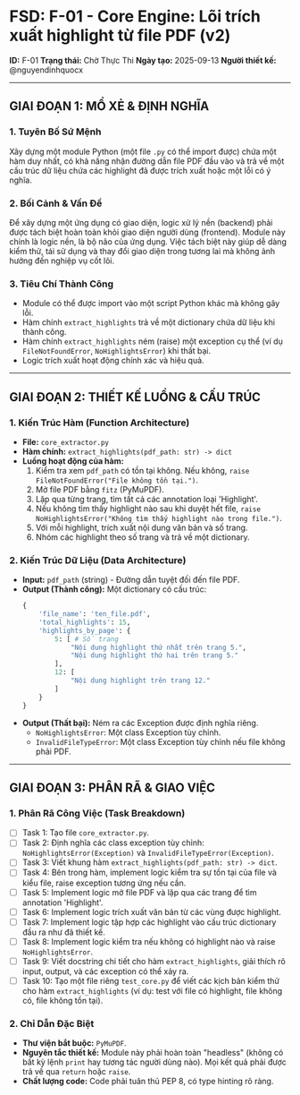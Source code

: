 # FSD: F-01 - Core Engine: Lõi trích xuất highlight từ file PDF (v2)

**ID:** F-01
**Trạng thái:** Chờ Thực Thi
**Ngày tạo:** 2025-09-13
**Người thiết kế:** @nguyendinhquocx

---

## GIAI ĐOẠN 1: MỔ XẺ & ĐỊNH NGHĨA

### 1. Tuyên Bố Sứ Mệnh
Xây dựng một module Python (một file `.py` có thể import được) chứa một hàm duy nhất, có khả năng nhận đường dẫn file PDF đầu vào và trả về một cấu trúc dữ liệu chứa các highlight đã được trích xuất hoặc một lỗi có ý nghĩa.

### 2. Bối Cảnh & Vấn Đề
Để xây dựng một ứng dụng có giao diện, logic xử lý nền (backend) phải được tách biệt hoàn toàn khỏi giao diện người dùng (frontend). Module này chính là logic nền, là bộ não của ứng dụng. Việc tách biệt này giúp dễ dàng kiểm thử, tái sử dụng và thay đổi giao diện trong tương lai mà không ảnh hưởng đến nghiệp vụ cốt lõi.

### 3. Tiêu Chí Thành Công
- Module có thể được import vào một script Python khác mà không gây lỗi.
- Hàm chính `extract_highlights` trả về một dictionary chứa dữ liệu khi thành công.
- Hàm chính `extract_highlights` ném (raise) một exception cụ thể (ví dụ `FileNotFoundError`, `NoHighlightsError`) khi thất bại.
- Logic trích xuất hoạt động chính xác và hiệu quả.

---

## GIAI ĐOẠN 2: THIẾT KẾ LUỒNG & CẤU TRÚC

### 1. Kiến Trúc Hàm (Function Architecture)
- **File:** `core_extractor.py`
- **Hàm chính:** `extract_highlights(pdf_path: str) -> dict`
- **Luồng hoạt động của hàm:**
    1. Kiểm tra xem `pdf_path` có tồn tại không. Nếu không, `raise FileNotFoundError("File không tồn tại.")`.
    2. Mở file PDF bằng `fitz` (PyMuPDF).
    3. Lặp qua từng trang, tìm tất cả các annotation loại 'Highlight'.
    4. Nếu không tìm thấy highlight nào sau khi duyệt hết file, `raise NoHighlightsError("Không tìm thấy highlight nào trong file.")`.
    5. Với mỗi highlight, trích xuất nội dung văn bản và số trang.
    6. Nhóm các highlight theo số trang và trả về một dictionary.

### 2. Kiến Trúc Dữ Liệu (Data Architecture)
- **Input:** `pdf_path` (string) - Đường dẫn tuyệt đối đến file PDF.
- **Output (Thành công):** Một dictionary có cấu trúc:
    ```python
    {
        'file_name': 'ten_file.pdf',
        'total_highlights': 15,
        'highlights_by_page': {
            5: [ # Số trang
                "Nội dung highlight thứ nhất trên trang 5.",
                "Nội dung highlight thứ hai trên trang 5."
            ],
            12: [
                "Nội dung highlight trên trang 12."
            ]
        }
    }
    ```
- **Output (Thất bại):** Ném ra các Exception được định nghĩa riêng.
    - `NoHighlightsError`: Một class Exception tùy chỉnh.
    - `InvalidFileTypeError`: Một class Exception tùy chỉnh nếu file không phải PDF.

---

## GIAI ĐOẠN 3: PHÂN RÃ & GIAO VIỆC

### 1. Phân Rã Công Việc (Task Breakdown)
- [ ] Task 1: Tạo file `core_extractor.py`.
- [ ] Task 2: Định nghĩa các class exception tùy chỉnh: `NoHighlightsError(Exception)` và `InvalidFileTypeError(Exception)`.
- [ ] Task 3: Viết khung hàm `extract_highlights(pdf_path: str) -> dict`.
- [ ] Task 4: Bên trong hàm, implement logic kiểm tra sự tồn tại của file và kiểu file, raise exception tương ứng nếu cần.
- [ ] Task 5: Implement logic mở file PDF và lặp qua các trang để tìm annotation 'Highlight'.
- [ ] Task 6: Implement logic trích xuất văn bản từ các vùng được highlight.
- [ ] Task 7: Implement logic tập hợp các highlight vào cấu trúc dictionary đầu ra như đã thiết kế.
- [ ] Task 8: Implement logic kiểm tra nếu không có highlight nào và raise `NoHighlightsError`.
- [ ] Task 9: Viết docstring chi tiết cho hàm `extract_highlights`, giải thích rõ input, output, và các exception có thể xảy ra.
- [ ] Task 10: Tạo một file riêng `test_core.py` để viết các kịch bản kiểm thử cho hàm `extract_highlights` (ví dụ: test với file có highlight, file không có, file không tồn tại).

### 2. Chỉ Dẫn Đặc Biệt
- **Thư viện bắt buộc:** `PyMuPDF`.
- **Nguyên tắc thiết kế:** Module này phải hoàn toàn "headless" (không có bất kỳ lệnh `print` hay tương tác người dùng nào). Mọi kết quả phải được trả về qua `return` hoặc `raise`.
- **Chất lượng code:** Code phải tuân thủ PEP 8, có type hinting rõ ràng.
